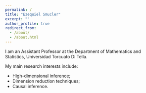 ```yaml
---
permalink: /
title: "Ezequiel Smucler"
excerpt: ""
author_profile: true
redirect_from: 
  - /about/
  - /about.html
---
```


I am an Assistant Professor at the Department of Mathematics and Statistics, Universidad Torcuato Di Tella. 

My main research interests include:

- High-dimensional inference;
- Dimension reduction techniques;
- Causal inference.
